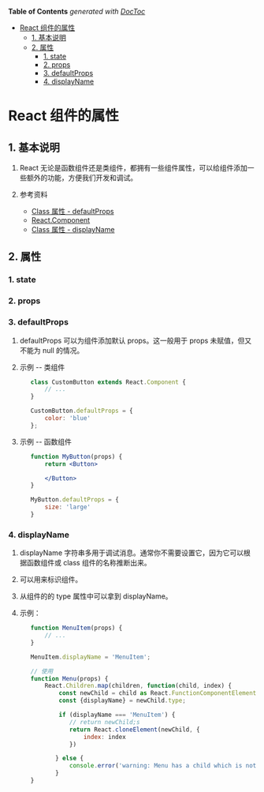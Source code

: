 <!-- START doctoc generated TOC please keep comment here to allow auto update -->
<!-- DON'T EDIT THIS SECTION, INSTEAD RE-RUN doctoc TO UPDATE -->
**Table of Contents**  *generated with [DocToc](https://github.com/thlorenz/doctoc)*

- [React 组件的属性](#react-%E7%BB%84%E4%BB%B6%E7%9A%84%E5%B1%9E%E6%80%A7)
  - [1. 基本说明](#1-%E5%9F%BA%E6%9C%AC%E8%AF%B4%E6%98%8E)
  - [2. 属性](#2-%E5%B1%9E%E6%80%A7)
    - [1. state](#1-state)
    - [2. props](#2-props)
    - [3. defaultProps](#3-defaultprops)
    - [4. displayName](#4-displayname)

<!-- END doctoc generated TOC please keep comment here to allow auto update -->

# React 组件的属性

## 1. 基本说明

1. React 无论是函数组件还是类组件，都拥有一些组件属性，可以给组件添加一些额外的功能，方便我们开发和调试。

2. 参考资料
   - [Class 属性 - defaultProps](https://zh-hans.reactjs.org/docs/react-component.html#defaultprops)
   - [React.Component](https://zh-hans.reactjs.org/docs/react-component.html)
   - [Class 属性 - displayName](https://zh-hans.reactjs.org/docs/react-component.html#displayname)

## 2. 属性

### 1. state


### 2. props


### 3. defaultProps

1. defaultProps 可以为组件添加默认 props。这一般用于 props 未赋值，但又不能为 null 的情况。

2. 示例 -- 类组件
   ```jsx
      class CustomButton extends React.Component {
          // ...
      }

      CustomButton.defaultProps = {
          color: 'blue'
      };
   ```

3. 示例 -- 函数组件
   ```jsx
      function MyButton(props) {
          return <Button>

          </Button>
      }

      MyButton.defaultProps = {
          size: 'large'
      }
   ```
### 4. displayName

1. displayName 字符串多用于调试消息。通常你不需要设置它，因为它可以根据函数组件或 class 组件的名称推断出来。

2. 可以用来标识组件。

3. 从组件的的 type 属性中可以拿到 displayName。

4. 示例：
   ```jsx
      function MenuItem(props) {
          // ...
      }

      MenuItem.displayName = 'MenuItem';

      // 使用
      function Menu(props) {
          React.Children.map(children, function(child, index) {
              const newChild = child as React.FunctionComponentElement<IBasicMenuProps>;
              const {displayName} = newChild.type;

              if (displayName === 'MenuItem') {
                 // return newChild;s
                 return React.cloneElement(newChild, {
                     index: index
                 })

             } else {
                 console.error('warning: Menu has a child which is not a valid MenuItem Component');
             }
      }
   ```